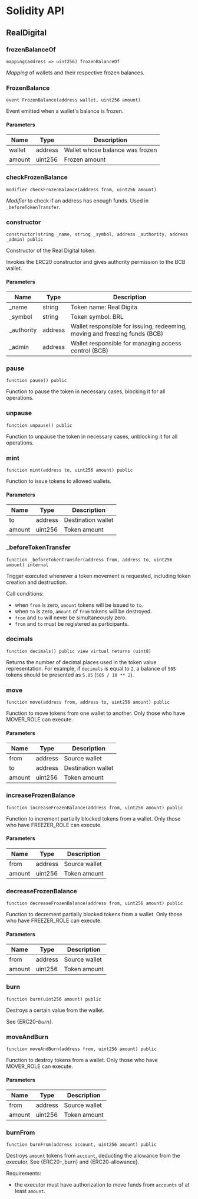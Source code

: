 # Solidity API

## RealDigital


### frozenBalanceOf

```solidity
mapping(address => uint256) frozenBalanceOf
```

_Mapping_ of wallets and their respective frozen balances.

### FrozenBalance

```solidity
event FrozenBalance(address wallet, uint256 amount)
```

Event emitted when a wallet's balance is frozen.

#### Parameters

| Name | Type | Description |
| ---- | ---- | ----------- |
| wallet | address | Wallet whose balance was frozen |
| amount | uint256 | Frozen amount |

### checkFrozenBalance

```solidity
modifier checkFrozenBalance(address from, uint256 amount)
```

_Modifier_ to check if an address has enough funds. Used in `_beforeTokenTransfer`.

### constructor

```solidity
constructor(string _name, string _symbol, address _authority, address _admin) public
```

Constructor of the Real Digital token.

Invokes the ERC20 constructor and gives authority permission to the BCB wallet.

#### Parameters

| Name | Type | Description |
| ---- | ---- | ----------- |
| _name | string | Token name: Real Digita |
| _symbol | string | Token symbol: BRL |
| _authority | address | Wallet responsible for issuing, redeeming, moving and freezing funds (BCB) |
| _admin | address | Wallet responsible for managing access control (BCB) |


### pause

```solidity
function pause() public
```

Function to pause the token in necessary cases, blocking it for all operations.

### unpause

```solidity
function unpause() public
```

Function to unpause the token in necessary cases, unblocking it for all operations.

### mint

```solidity
function mint(address to, uint256 amount) public
```

Function to issue tokens to allowed wallets.

#### Parameters

| Name | Type | Description |
| ---- | ---- | ----------- |
| to | address | Destination wallet |
| amount | uint256 | Token amount |

### _beforeTokenTransfer

```solidity
function _beforeTokenTransfer(address from, address to, uint256 amount) internal
```

Trigger executed whenever a token movement is requested, including token creation and destruction.

Call conditions:

- when `from` is zero, `amount` tokens will be issued to `to`.
- when `to` is zero, `amount` of `from` tokens will be destroyed.
- `from` and `to` will never be simultaneously zero.
- `from` and `to` must be registered as participants.

### decimals

```solidity
function decimals() public view virtual returns (uint8)
```

Returns the number of decimal places used in the token value representation. For example, if `decimals` is equal to `2`, a balance of `505` tokens should be presented as `5.05` (`505 / 10 ** 2`).

### move

```solidity
function move(address from, address to, uint256 amount) public
```

Function to move tokens from one wallet to another. Only those who have MOVER_ROLE can execute.

#### Parameters

| Name | Type | Description |
| ---- | ---- | ----------- |
| from | address | Source wallet |
| to | address | Destination wallet |
| amount | uint256 | Token amount |

### increaseFrozenBalance

```solidity
function increaseFrozenBalance(address from, uint256 amount) public
```

Function to increment partially blocked tokens from a wallet. Only those who have FREEZER_ROLE can execute.

#### Parameters

| Name | Type | Description |
| ---- | ---- | ----------- |
| from | address | Source wallet |
| amount | uint256 | Token amount |

### decreaseFrozenBalance

```solidity
function decreaseFrozenBalance(address from, uint256 amount) public
```

Function to decrement partially blocked tokens from a wallet. Only those who have FREEZER_ROLE can execute.

#### Parameters

| Name | Type | Description |
| ---- | ---- | ----------- |
| from | address | Source wallet |
| amount | uint256 | Token amount |

### burn

```solidity
function burn(uint256 amount) public
```

Destroys a certain value from the wallet.

See {ERC20-_burn}._

### moveAndBurn

```solidity
function moveAndBurn(address from, uint256 amount) public
```

Function to destroy tokens from a wallet. Only those who have MOVER_ROLE can execute.

#### Parameters

| Name | Type | Description |
| ---- | ---- | ----------- |
| from | address | Source wallet |
| amount | uint256 | Token amount |

### burnFrom

```solidity
function burnFrom(address account, uint256 amount) public
```

Destroys `amount` tokens from `account`, deducting the allowance from the executor. See {ERC20-_burn} and {ERC20-allowance}.

Requirements:

- the executor must have authorization to move funds from `accounts` of at least `amount`.
